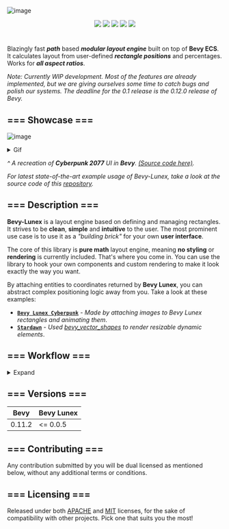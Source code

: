 ![image](https://github.com/bytestring-net/bevy-lunex/assets/49441831/41d0cf62-26fe-40d3-8ed6-23644108f28f)

<div align="center">
  <a href="https://crates.io/crates/bevy_lunex"><img src="https://img.shields.io/crates/v/bevy_lunex?label=version&color=d69039"></a>
  <a href="https://crates.io/crates/bevy"><img src="https://img.shields.io/badge/v0.11.2-white.svg?label=bevy&color=bb86a5"></a>
  <a href="./LICENSE-MIT"><img src="https://img.shields.io/badge/License-Apache/MIT-white.svg?label=license&color=9fcec4"></a>
  <a href="https://deps.rs/crate/bevy_lunex"><img src="https://img.shields.io/badge/check-white.svg?label=deps&color=a0f6b9"></a>
  <a href="https://docs.rs/bevy_lunex"><img src="https://img.shields.io/docsrs/bevy_lunex/latest?color=8df7cb"></a>
</div>

# 

Blazingly fast ***path*** based ***modular layout engine*** built on top of **Bevy ECS**. It calculates layout from user-defined ***rectangle positions*** and percentages. Works for ***all aspect ratios***.

*Note: Currently WIP development. Most of the features are already implemented, but we are giving ourselves some time to catch bugs and polish our systems. The deadline for the 0.1 release is the 0.12.0 release of Bevy.*

## === Showcase ===

![image](https://github.com/bytestring-net/bevy-lunex/assets/49441831/2097927c-806f-475e-8cff-1e1cb534fbcb)

<details><summary>Gif</summary>
  
<img src="promo/readme_cyberpunk.gif" alt="Cyberpunk gif"/>

</details>

*^ A recreation of ***Cyberpunk 2077*** UI in ***Bevy***. [(Source code here)](https://github.com/IDEDARY/bevy-lunex-cyberpunk).*

*For latest state-of-the-art example usage of Bevy-Lunex, take a look at the source code of this [repository](https://github.com/IDEDARY/stardawn).*


## === Description ===

**Bevy-Lunex** is a layout engine based on defining and managing rectangles. It strives to be **clean**, **simple** and **intuitive** to the user. The most prominent use case is to use it as a *"building brick"* for your own **user interface**.

The core of this library is **pure math** layout engine, meaning **no styling** or **rendering** is currently included. That's where you come in. You can use the library to hook your own components and custom rendering to make it look exactly the way you want.

By attaching entities to coordinates returned by **Bevy Lunex**, you can abstract complex positioning logic away from you. Take a look at these examples:
* **[`Bevy Lunex Cyberpunk`](https://github.com/IDEDARY/bevy-lunex-cyberpunk)** - *Made by attaching images to Bevy Lunex rectangles and animating them*.
* **[`Stardawn`](https://github.com/IDEDARY/stardawn)** - *Used [bevy_vector_shapes](https://github.com/james-j-obrien/bevy_vector_shapes) to render resizable dynamic elements*.

## === Workflow ===
<details><summary>Expand</summary>

### --- Usage ---

Due to the nature of Rust, we had to come up with a **unique** way how to manage data. We decided to implement **hierarchy tree structure**, which is used in **UNIX file system**.

All data is stored in a master struct, called "**UiTree**", which manages all layout data. The **"UiTree"** is composed of "**UiBranches**", where each branch represents a rectangle and they can be nested inside each other. **"Widgets"** are custom smart pointers containing a *"path"* to the corresponding nested **"UiBranch"**. **"Widgets"** are **components** and are spawned as entity.

When needed, the **"Widget"** can *fetch* **"UiBranch"** inside the **"UiTree"** and return a mutable borrow. From the borrow you can modify the layout data, thus **changing the behaviour** and the result of the rectangle calculations taking place.
This is the way to get around the *Rust's borrow checker*.
```
> UI
  |-> Main_menu
  |    |-> Background
  |    |-> Board
  |    |    |-> Logo
  |    |    |-> Buttons
  |    |    |    |-> Continue
  |    |    |    |-> New_Game
  |    |    |    |-> Load_Game
  |    |    |    |-> Settings
  |    |    |    |-> Credits
  |    |    |    |-> Additional_Content
  |    |    |    |-> Quit_Game
 ```
^ This is a **"UiTree"** structure printed out in a terminal. Each item displayed here is **"UiBranch"**. Look for example at the *"Board"* branch, in which are nested *"Logo"* and *"Buttons"* branches.

### --- Tree creation ---

First, create a **"UiTree"** struct that will hold all the layout data managed recursively.
```rust
let mut tree = UiTree::new("UI");
```

### --- Layout definition ---
To create a new **"Widget"** in the root directory you pass in the **"UiTree"**, specify widget properties and the function returns the smart pointer. 
```rust
let widget = Widget::create(&mut tree, "widget", RelativeLayout {
    relative_1: Vec2::new(0.0, 0.0),
    relative_2: Vec2::new(100.0, 100.0),
    ..default()
})?;
```

### --- Logic binding ---
Once you have the **"Widget"** created, you can pass it to an entity as a component together with other components like **"Image"**. Here we use **"ImageElementBundle"**, which is the same as **"SpriteBundle"**, but has extra fields for **"Widget"** and **"Element"**. Element component is used when you need to attach a visual entity to a widget, like text or image.
```rust
commands.spawn((
    ImageElementBundle::new(
        widget,
        &ImageParams::default(),
        asset_server.load("button.png"),
        Vec2::new(1280.0, 250.0)),
    ButtonHighlightEffect::new(Color::GOLD),
));
```
In this example, we also passed another component called **"ButtonHighlightEffect"**, which we will define in the next section.

### --- Logic definition ---
To add logic to your **"Widgets"**, you use Bevy systems. In this example, we will create a system that will tint the sprite to a certain colour if a cursor hovers over the **"Widget"** First we define the component with color data. Then we define the system that will query **"UiTree"**, **"Cursor"** and our components. Add the logic and we are done.
```rust
#[derive(Component)]
pub struct ButtonHighlightEffect (pub Color);

fn button_highlight_effect_update(
    systems: Query<&UiTree>,
    cursors: Query<&Cursor>, 
    mut query: Query<(&Widget, &mut Sprite, &ButtonHighlightEffect)>
) {
    for system in systems.iter() {
        for (widget, mut sprite, color) in &mut query {
            for cursor in cursors.iter() {
                if widget.contains_position(&system, "", &cursor.position_world().as_lunex(system.offset)).unwrap(){
                    sprite.color = color.0;
                } else {
                    sprite.color = Color::WHITE;
                }
            }
        }
    }
}
```
### --- Last ---
Don't forget to add the system to the app.
```rust
.add_systems(Update, button_highlight_effect_update)
```
You need to spawn the **"UiTree"** we created in the first step as an entity so we can query for it.
```rust
commands.spawn(tree);
```

### --- Layout options ---
There are 3 main layout options to pick from. With their combination, you can define any setup. They are:
* **RELATIVE** || Defined from 2 points, as % of the parent container.
* **SOLID** || Defined as a ratio of width and height. Will scale to fit or fill parent.
* **WINDOW** || Defined as a point + width and height. Same as RELATIVE.

By nesting branches of these 3 types, you can precisely define the position and layout behaviour.

</details>

## === Versions ===
|  Bevy  | Bevy Lunex |
|--------|------------|
| 0.11.2 |  <= 0.0.5  |

## === Contributing ===

Any contribution submitted by you will be dual licensed as mentioned below, without any additional terms or conditions.

## === Licensing ===

Released under both [APACHE](./LICENSE-APACHE) and [MIT](./LICENSE-MIT) licenses, for the sake of compatibility with other projects. Pick one that suits you the most!
